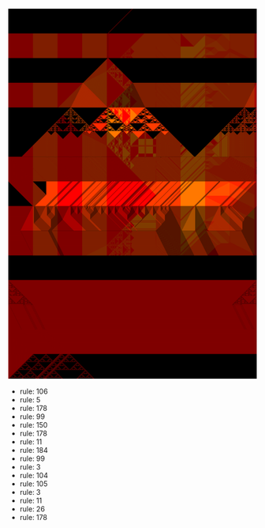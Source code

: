 ![photo](./output.png) 
 * rule: 106
* rule: 5
* rule: 178
* rule: 99
* rule: 150
* rule: 178
* rule: 11
* rule: 184
* rule: 99
* rule: 3
* rule: 104
* rule: 105
* rule: 3
* rule: 11
* rule: 26
* rule: 178
